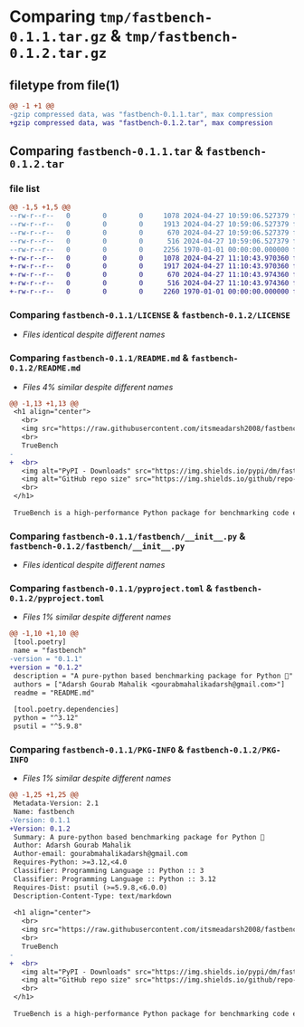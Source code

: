 # Comparing `tmp/fastbench-0.1.1.tar.gz` & `tmp/fastbench-0.1.2.tar.gz`

## filetype from file(1)

```diff
@@ -1 +1 @@
-gzip compressed data, was "fastbench-0.1.1.tar", max compression
+gzip compressed data, was "fastbench-0.1.2.tar", max compression
```

## Comparing `fastbench-0.1.1.tar` & `fastbench-0.1.2.tar`

### file list

```diff
@@ -1,5 +1,5 @@
--rw-r--r--   0        0        0     1078 2024-04-27 10:59:06.527379 fastbench-0.1.1/LICENSE
--rw-r--r--   0        0        0     1913 2024-04-27 10:59:06.527379 fastbench-0.1.1/README.md
--rw-r--r--   0        0        0      670 2024-04-27 10:59:06.527379 fastbench-0.1.1/fastbench/__init__.py
--rw-r--r--   0        0        0      516 2024-04-27 10:59:06.527379 fastbench-0.1.1/pyproject.toml
--rw-r--r--   0        0        0     2256 1970-01-01 00:00:00.000000 fastbench-0.1.1/PKG-INFO
+-rw-r--r--   0        0        0     1078 2024-04-27 11:10:43.970360 fastbench-0.1.2/LICENSE
+-rw-r--r--   0        0        0     1917 2024-04-27 11:10:43.970360 fastbench-0.1.2/README.md
+-rw-r--r--   0        0        0      670 2024-04-27 11:10:43.974360 fastbench-0.1.2/fastbench/__init__.py
+-rw-r--r--   0        0        0      516 2024-04-27 11:10:43.974360 fastbench-0.1.2/pyproject.toml
+-rw-r--r--   0        0        0     2260 1970-01-01 00:00:00.000000 fastbench-0.1.2/PKG-INFO
```

### Comparing `fastbench-0.1.1/LICENSE` & `fastbench-0.1.2/LICENSE`

 * *Files identical despite different names*

### Comparing `fastbench-0.1.1/README.md` & `fastbench-0.1.2/README.md`

 * *Files 4% similar despite different names*

```diff
@@ -1,13 +1,13 @@
 <h1 align="center">
   <br>
   <img src="https://raw.githubusercontent.com/itsmeadarsh2008/fastbench/main/truebench.svg" width="200" height="200">
   <br>
   TrueBench
-  
+  <br>
   <img alt="PyPI - Downloads" src="https://img.shields.io/pypi/dm/fastbench">
   <img alt="GitHub repo size" src="https://img.shields.io/github/repo-size/itsmeadarsh2008/fastbench">
   <br>
 </h1>
 
 TrueBench is a high-performance Python package for benchmarking code execution time, CPU usage, and memory usage. It's implemented in Python for simplicity and provides a simple API for measuring the performance of your Python code.
```

### Comparing `fastbench-0.1.1/fastbench/__init__.py` & `fastbench-0.1.2/fastbench/__init__.py`

 * *Files identical despite different names*

### Comparing `fastbench-0.1.1/pyproject.toml` & `fastbench-0.1.2/pyproject.toml`

 * *Files 1% similar despite different names*

```diff
@@ -1,10 +1,10 @@
 [tool.poetry]
 name = "fastbench"
-version = "0.1.1"
+version = "0.1.2"
 description = "A pure-python based benchmarking package for Python 🤪"
 authors = ["Adarsh Gourab Mahalik <gourabmahalikadarsh@gmail.com>"]
 readme = "README.md"
 
 [tool.poetry.dependencies]
 python = "^3.12"
 psutil = "^5.9.8"
```

### Comparing `fastbench-0.1.1/PKG-INFO` & `fastbench-0.1.2/PKG-INFO`

 * *Files 1% similar despite different names*

```diff
@@ -1,25 +1,25 @@
 Metadata-Version: 2.1
 Name: fastbench
-Version: 0.1.1
+Version: 0.1.2
 Summary: A pure-python based benchmarking package for Python 🤪
 Author: Adarsh Gourab Mahalik
 Author-email: gourabmahalikadarsh@gmail.com
 Requires-Python: >=3.12,<4.0
 Classifier: Programming Language :: Python :: 3
 Classifier: Programming Language :: Python :: 3.12
 Requires-Dist: psutil (>=5.9.8,<6.0.0)
 Description-Content-Type: text/markdown
 
 <h1 align="center">
   <br>
   <img src="https://raw.githubusercontent.com/itsmeadarsh2008/fastbench/main/truebench.svg" width="200" height="200">
   <br>
   TrueBench
-  
+  <br>
   <img alt="PyPI - Downloads" src="https://img.shields.io/pypi/dm/fastbench">
   <img alt="GitHub repo size" src="https://img.shields.io/github/repo-size/itsmeadarsh2008/fastbench">
   <br>
 </h1>
 
 TrueBench is a high-performance Python package for benchmarking code execution time, CPU usage, and memory usage. It's implemented in Python for simplicity and provides a simple API for measuring the performance of your Python code.
```

